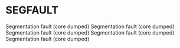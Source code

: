 # SEGFAULT
Segmentation fault (core dumped)
Segmentation fault (core dumped)
Segmentation fault (core dumped)
Segmentation fault (core dumped)
Segmentation fault (core dumped)

